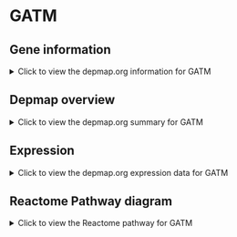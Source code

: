 <h1>GATM</h1>

<h2>Gene information</h2>
<details>
  <summary>Click to view the depmap.org information for GATM</summary>
  <p><a href="https://depmap.org/portal/gene/GATM?tab=about" target="_BLANK">Open page in a new tab...</a></p>
  <iframe src="https://depmap.org/portal/gene/GATM?tab=about" style="border:none;width:100%;height:800px"></iframe>
</details>

<h2>Depmap overview</h2>
<details>
  <summary>Click to view the depmap.org summary for GATM</summary>
  <p><a href="https://depmap.org/portal/gene/GATM?tab=overview" target="_BLANK">Open page in a new tab...</a></p>
  <iframe src="https://depmap.org/portal/gene/GATM?tab=overview" style="border:none;width:100%;height:800px"></iframe>
</details>

<h2>Expression</h2>
<details>
  <summary>Click to view the depmap.org expression data for GATM</summary>
  <p><a href="https://depmap.org/portal/gene/GATM?tab=characterization" target="_BLANK">Open page in a new tab...</a></p>
  <iframe src="https://depmap.org/portal/gene/GATM?tab=characterization" style="border:none;width:100%;height:800px"></iframe>
</details>



<h2>Reactome Pathway diagram</h2>
<details>
  <summary>Click to view the Reactome pathway for GATM</summary>
  <p><a href="https://reactome.org/PathwayBrowser/#/R-HSA-71288" target="_BLANK">Open page in a new tab...</a></p>
  <p>Creatine metabolism</p>
<iframe src="https://reactome.org/PathwayBrowser/#/R-HSA-71288" style="border:none;width:100%;height:800px"></iframe>
</details>



